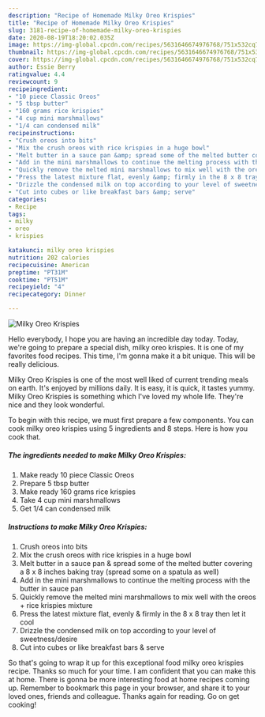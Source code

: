 ```yaml
---
description: "Recipe of Homemade Milky Oreo Krispies"
title: "Recipe of Homemade Milky Oreo Krispies"
slug: 3181-recipe-of-homemade-milky-oreo-krispies
date: 2020-08-19T18:20:02.035Z
image: https://img-global.cpcdn.com/recipes/5631646674976768/751x532cq70/milky-oreo-krispies-recipe-main-photo.jpg
thumbnail: https://img-global.cpcdn.com/recipes/5631646674976768/751x532cq70/milky-oreo-krispies-recipe-main-photo.jpg
cover: https://img-global.cpcdn.com/recipes/5631646674976768/751x532cq70/milky-oreo-krispies-recipe-main-photo.jpg
author: Essie Berry
ratingvalue: 4.4
reviewcount: 9
recipeingredient:
- "10 piece Classic Oreos"
- "5 tbsp butter"
- "160 grams rice krispies"
- "4 cup mini marshmallows"
- "1/4 can condensed milk"
recipeinstructions:
- "Crush oreos into bits"
- "Mix the crush oreos with rice krispies in a huge bowl"
- "Melt butter in a sauce pan &amp; spread some of the melted butter covering a 8 x 8 inches baking tray (spread some on a spatula as well)"
- "Add in the mini marshmallows to continue the melting process with the butter in sauce pan"
- "Quickly remove the melted mini marshmallows to mix well with the oreos + rice krispies mixture"
- "Press the latest mixture flat, evenly &amp; firmly in the 8 x 8 tray then let it cool"
- "Drizzle the condensed milk on top according to your level of sweetness/desire"
- "Cut into cubes or like breakfast bars &amp; serve"
categories:
- Recipe
tags:
- milky
- oreo
- krispies

katakunci: milky oreo krispies 
nutrition: 202 calories
recipecuisine: American
preptime: "PT31M"
cooktime: "PT51M"
recipeyield: "4"
recipecategory: Dinner

---
```



![Milky Oreo Krispies](https://img-global.cpcdn.com/recipes/5631646674976768/751x532cq70/milky-oreo-krispies-recipe-main-photo.jpg)

Hello everybody, I hope you are having an incredible day today. Today, we're going to prepare a special dish, milky oreo krispies. It is one of my favorites food recipes. This time, I'm gonna make it a bit unique. This will be really delicious.



Milky Oreo Krispies is one of the most well liked of current trending meals on earth. It's enjoyed by millions daily. It is easy, it is quick, it tastes yummy. Milky Oreo Krispies is something which I've loved my whole life. They're nice and they look wonderful.


To begin with this recipe, we must first prepare a few components. You can cook milky oreo krispies using 5 ingredients and 8 steps. Here is how you cook that.

<!--inarticleads1-->

##### The ingredients needed to make Milky Oreo Krispies:

1. Make ready 10 piece Classic Oreos
1. Prepare 5 tbsp butter
1. Make ready 160 grams rice krispies
1. Take 4 cup mini marshmallows
1. Get 1/4 can condensed milk




<!--inarticleads2-->

##### Instructions to make Milky Oreo Krispies:

1. Crush oreos into bits
1. Mix the crush oreos with rice krispies in a huge bowl
1. Melt butter in a sauce pan &amp; spread some of the melted butter covering a 8 x 8 inches baking tray (spread some on a spatula as well)
1. Add in the mini marshmallows to continue the melting process with the butter in sauce pan
1. Quickly remove the melted mini marshmallows to mix well with the oreos + rice krispies mixture
1. Press the latest mixture flat, evenly &amp; firmly in the 8 x 8 tray then let it cool
1. Drizzle the condensed milk on top according to your level of sweetness/desire
1. Cut into cubes or like breakfast bars &amp; serve




So that's going to wrap it up for this exceptional food milky oreo krispies recipe. Thanks so much for your time. I am confident that you can make this at home. There is gonna be more interesting food at home recipes coming up. Remember to bookmark this page in your browser, and share it to your loved ones, friends and colleague. Thanks again for reading. Go on get cooking!
